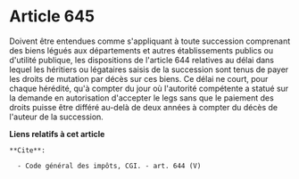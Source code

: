 # Article 645

Doivent être entendues comme s'appliquant à toute succession comprenant des biens légués aux départements et autres
établissements publics ou d'utilité publique, les dispositions de l'article 644 relatives au délai dans lequel les héritiers
ou légataires saisis de la succession sont tenus de payer les droits de mutation par décès sur ces biens. Ce délai ne court,
pour chaque hérédité, qu'à compter du jour où l'autorité compétente a statué sur la demande en autorisation d'accepter le
legs sans que le paiement des droits puisse être différé au-delà de deux années à compter du décès de l'auteur de la
succession.

**Liens relatifs à cet article**

	**Cite**:

	  - Code général des impôts, CGI. - art. 644 (V)
